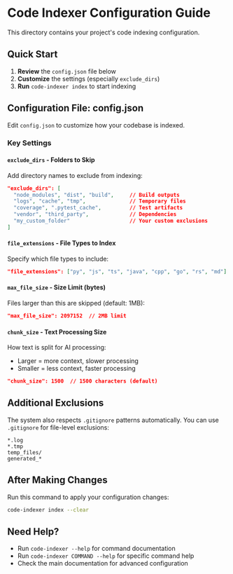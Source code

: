 # Code Indexer Configuration Guide

This directory contains your project's code indexing configuration.

## Quick Start

1. **Review** the `config.json` file below
2. **Customize** the settings (especially `exclude_dirs`)
3. **Run** `code-indexer index` to start indexing

## Configuration File: config.json

Edit `config.json` to customize how your codebase is indexed.

### Key Settings

#### `exclude_dirs` - Folders to Skip
Add directory names to exclude from indexing:
```json
"exclude_dirs": [
  "node_modules", "dist", "build",     // Build outputs
  "logs", "cache", "tmp",              // Temporary files  
  "coverage", ".pytest_cache",         // Test artifacts
  "vendor", "third_party",             // Dependencies
  "my_custom_folder"                   // Your custom exclusions
]
```

#### `file_extensions` - File Types to Index
Specify which file types to include:
```json
"file_extensions": ["py", "js", "ts", "java", "cpp", "go", "rs", "md"]
```

#### `max_file_size` - Size Limit (bytes)
Files larger than this are skipped (default: 1MB):
```json
"max_file_size": 2097152  // 2MB limit
```

#### `chunk_size` - Text Processing Size
How text is split for AI processing:
- Larger = more context, slower processing
- Smaller = less context, faster processing
```json
"chunk_size": 1500  // 1500 characters (default)
```

## Additional Exclusions

The system also respects `.gitignore` patterns automatically.
You can use `.gitignore` for file-level exclusions:

```gitignore
*.log
*.tmp
temp_files/
generated_*
```

## After Making Changes

Run this command to apply your configuration changes:
```bash
code-indexer index --clear
```

## Need Help?

- Run `code-indexer --help` for command documentation
- Run `code-indexer COMMAND --help` for specific command help
- Check the main documentation for advanced configuration


